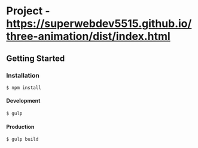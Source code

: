 # Project - https://superwebdev5515.github.io/three-animation/dist/index.html

## Getting Started

### Installation

```
$ npm install
```

#### Development
```
$ gulp
```

#### Production
```
$ gulp build
```

